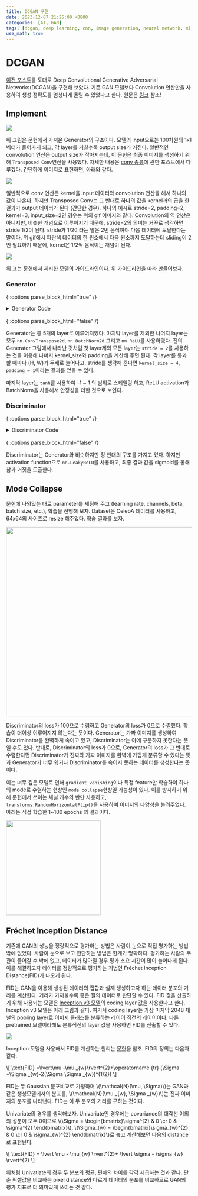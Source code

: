 ```yaml
---
title: DCGAN 구현
date: 2023-12-07 21:25:00 +0800
categories: [AI, GAN]
tags: [dcgan, deep learning, cnn, image generation, neural network, ml, ai, gan, image synthesis, computer vision, dnn, image processing, python, pytorch]
use_math: true
---
```

# DCGAN
[이전 포스트](../DCGAN)를 토대로 Deep Convolutional Generative Adversarial Networks(DCGAN)을 구현해 보았다. 기존 GAN 모델보다 Convolution 연산만을 사용하여 생성 정확도를 엄청나게 올릴 수 있었다고 한다. 원문은 [링크](https://arxiv.org/abs/1511.06434) 참조!

## Implement

<img src="{{page.img_pth}}dcgan_generator.png">

위 그림은 문헌에서 가져온 Generator의 구조이다. 모델의 input으로는 100차원의 1x1 벡터가 들어가게 되고, 각 layer를 거칠수록 output size가 커진다. 일반적인 convolution 연산은 output size가 작아지는데, 이 문헌은 최종 이미지를 생성하기 위해 `Transposed Conv`연산을 사용했다. 자세한 내용은 [conv 종류](../conv-types)에 관한 포스트에서 다루겠다. 간단하게 이미지로 표현하면, 아래와 같다.

<img src="{{page.img_pth}}transposed_conv.gif">

일반적으로 conv 연산은 kernel을 input 데이터와 convolution 연산을 해서 하나의 값이 나온다. 하지만 Transposed Conv는 그 반대로 하나의 값을 kernel과의 곱을 한 결과가 output 데이터가 된다 (간단한 경우). 하나의 예시로 stride=2, padding=2, kernel=3, input_size=2인 경우는 위의 gif 이미지와 같다. Convolution의 역 연산은 아니지만, 비슷한 개념으로 이루어지기 때문에, stride=2의 의미는 거꾸로 생각하면 stride 1/2이 된다. stride가 1/2이라는 말은 2번 움직여야 다음 데이터에 도달한다는 말이다. 위 gif에서 파란색 데이터의 한 원소에서 다음 원소까지 도달하는데 sliding이 2번 필요하기 때문에, kernel은 1/2씩 움직이는 개념이 된다.

<img src="{{page.img_pth}}dcgan_implement.png">

위 표는 문헌에서 제시한 모델의 가이드라인이다. 위 가이드라인을 따라 만들어보자.

### Generator
{::options parse_block_html="true" /}
<details><summary markdown="span">Generator Code</summary>

```python
class Generator(nn.Module):
    def __init__(self, nc, nz, ngf):
        """
        Args:
            nc = number of channels of output
            nz = generator input dim
            ngf = feature map channel size
        """
        super().__init__()
        #B, C, H, W
        #input dim size torch.Size([None, 100, 1, 1])
        self.layer1 = nn.Sequential(
            nn.ConvTranspose2d(nz, ngf*8, kernel_size=4, stride=1, padding=0, bias=False),
            nn.BatchNorm2d(ngf*8),
            nn.ReLU()
        )
        self.layer2 = nn.Sequential(
            nn.ConvTranspose2d(ngf*8, ngf*4, kernel_size=4, stride=2, padding=1, bias=False),
            nn.BatchNorm2d(ngf*4),
            nn.ReLU()
        )
        self.layer3 = nn.Sequential(
            nn.ConvTranspose2d(ngf*4, ngf*2, kernel_size=4, stride=2, padding=1, bias=False),
            nn.BatchNorm2d(ngf*2),
            nn.ReLU()
        )
        self.layer4 = nn.Sequential(
            nn.ConvTranspose2d(ngf*2, ngf, kernel_size=4, stride=2, padding=1, bias=False),
            nn.BatchNorm2d(ngf),
            nn.ReLU()
        )
        self.last = nn.Sequential(
            nn.ConvTranspose2d(ngf, nc, kernel_size=4, stride=2, padding=1, bias=False),
            nn.Tanh()
        )

    def forward(self, x):
        out = self.layer1(x)
        out = self.layer2(out)
        out = self.layer3(out)
        out = self.layer4(out)
        out = self.last(out)
        return out
```
</details>
<br/>
{::options parse_block_html="false" /}

Generator는 총 5개의 layer로 이루어져있다. 마지막 layer를 제외한 나머지 layer는 모두 `nn.ConvTranspose2d`, `nn.BatchNorm2d` 그리고 `nn.ReLU`를 사용하였다. 전의 Generator 그림에서 나타난 것처럼 첫 layer제외 모든 layer는 `stride = 2`를 사용하는 것을 이용해 나머지 kernel_size와 padding을 계산해 주면 된다. 각 layer를 통과 할 때마다 (H, W)가 두배로 늘어나고, stride를 생각해 준다면 `kernel_size = 4`, `padding = 1`이라는 결과를 얻을 수 있다.

마지막 layer는 `tanh`를 사용하여 -1 ~ 1 의 범위로 스케일링 하고, ReLU activation과 BatchNorm을 사용해서 안정성을 더한 것으로 보인다.

### Discriminator
{::options parse_block_html="true" /}
<details><summary markdown="span">Discriminator Code</summary>

```python
class Discriminator(nn.Module):
    def __init__(self, nc, ndf):
        super(Discriminator, self).__init__()

        #input: B*nc*64*64
        self.layer1 = nn.Sequential(
            nn.Conv2d(nc, ndf, kernel_size=4, stride=2, padding=1, bias=False),
            nn.LeakyReLU(0.2)
        )
        self.layer2 = nn.Sequential(
            nn.Conv2d(ndf, ndf*2, kernel_size=4, stride=2, padding=1, bias=False),
            nn.BatchNorm2d(ndf*2),
            nn.LeakyReLU(0.2)
        )
        self.layer3 = nn.Sequential(
            nn.Conv2d(ndf*2, ndf*4, kernel_size=4, stride=2, padding=1, bias=False),
            nn.BatchNorm2d(ndf*4),
            nn.LeakyReLU(0.2)
        )
        self.layer4 = nn.Sequential(
            nn.Conv2d(ndf*4, ndf*8, kernel_size=4, stride=2, padding=1, bias=False),
            nn.BatchNorm2d(ndf*8),
            nn.LeakyReLU(0.2)
        )
        self.last = nn.Sequential(
            nn.Conv2d(ndf*8, 1, kernel_size=4, stride=1, padding=0, bias=False),
            nn.Sigmoid()
        )
    
    def forward(self, x):
        out = self.layer1(x)
        out = self.layer2(out)
        out = self.layer3(out)
        out = self.layer4(out)
        out = self.last(out)
        return out
```
</details>
<br/>
{::options parse_block_html="false" /}

Discriminator는 Generator와 비슷하지만 정 반대의 구조를 가지고 있다. 하지만 activation function으로 `nn.LeakyReLU`를 사용하고, 최종 결과 값을 sigmoid를 통해 참과 거짓을 도출한다.

## Mode Collapse
문헌에 나와있는 대로 parameter를 세팅해 주고 (learning rate, channels, beta, batch size, etc.), 학습을 진행해 보자. Dataset은 CelebA 데이터를 사용하고, 64x64의 사이즈로 resize 해주었다. 학습 결과를 보자.

<img src="{{page.img_pth}}model_collapse.jpg" width="512">

Discriminator의 loss가 100으로 수렴하고 Generator의 loss가 0으로 수렴했다. 학습이 더이상 이루어지지 않는다는 뜻이다. Generator는 가짜 이미지를 생성하여 Discriminator를 완벽하게 속이고 있고, Discriminator는 아예 구분하지 못한다는 뜻일 수도 있다. 반대로, Discriminator의 loss가 0으로, Generator의 loss가 그 반대로 수렴한다면 Discriminator가 진짜와 가짜 이미지를 완벽에 가깝게 분류할 수 있다는 뜻과 Generator가 너무 쉽거나 Discriminator를 속이지 못하는 데이터를 생성한다는 뜻이다.

이는 너무 깊은 모델로 인해 `gradient vanishing`이나 특정 feature만 학습하여 하나의 mode로 수렴하는 현상인 `mode collapse`현상일 가능성이 있다. 이를 방지하기 위해 문헌에서 쓰이는 채널 개수의 반만 사용하고, `transforms.RandomHorizontalFlip()`을 사용하여 이미지의 다양성을 늘려주었다. 아래는 직접 학습한 1~100 epochs 의 결과이다.

<img src="{{page.img_pth}}dcgan_to_100epochs.gif" width="256">

## Fréchet Inception Distance
기존에 GAN의 성능을 정량적으로 평가하는 방법은 사람이 눈으로 직접 평가하는 방법밖에 없었다. 사람이 눈으로 보고 판단하는 방법은 한계가 명확하다. 평가하는 사람의 주관이 들어갈 수 밖에 없고, 데이터가 많아질 경우 평가 소요 시간이 많이 늘어나게 된다. 이를 해결하고자 데이터를 정량적으로 평가하는 기법인 Fréchet Inception Distance(FID)가 나오게 된다.

FID는 GAN을 이용해 생성된 데이터의 집합과 실제 생성하고자 하는 데이터 분포의 거리를 계산한다. 거리가 가까울수록 좋은 질의 데이터로 판단할 수 있다. FID 값을 산출하기 위해 사용되는 모델은 [Inception v3 모델](https://arxiv.org/pdf/1512.00567v3.pdf)의 coding layer 값을 사용한다고 한다. Inception v3 모델은 아래 그림과 같다. 여기서 coding layer는 가장 마지막 2048 채널의 pooling layer로 이미지 클래스를 분류하는 레이어 직전의 레이어이다. 다른 pretrained 모델이라해도 분류직전의 layer 값을 사용하면 FID를 산출할 수 있다.

<img src="{{page.img_pth}}inception_v3.png">

Inception 모델을 사용해서 FID를 계산하는 원리는 [문헌](https://arxiv.org/pdf/1706.08500.pdf)을 참조. FID의 정의는 다음과 같다.

\\[
\text{FID} =\lvert\mu -\mu _{w}\rvert^{2}+\operatorname {tr} (\Sigma +\Sigma _{w}-2(\Sigma \Sigma _{w})^{1/2})
\\]

FID는 두 Gaussian 분포비교로 가정하며 \\(\mathcal{N}(\mu, \Sigma)\\)는 GAN과 같은 생성모델에서의 분포를, \\(\mathcal{N}(\mu _{w}, \Sigma _{w})\\)는 진짜 이미지의 분포를 나타낸다. FID는 이 두 분포의 거리를 구하는 것이다. 

Univariate의 경우를 생각해보자. Univariate인 경우에는 covariance의 대각선 이외의 성분이 모두 0이므로 \\(\Sigma = \begin{bmatrix}\sigma^{2} & 0 \cr 0 & \sigma^{2} \end{bmatrix}\\), \\(\Sigma_{w} = \begin{bmatrix}\sigma_{w}^{2} & 0 \cr 0 & \sigma_{w}^{2} \end{bmatrix}\\)로 놓고 계산해보면 다음의 distance로 표현된다.

\\[
\text{FID} = \lvert \mu - \mu_{w} \rvert^{2}+ \lvert \sigma - \sigma_{w} \rvert^{2}
\\]

위처럼 Univatiate의 경우 두 분포의 평균, 편차의 차이를 각각 제곱하는 것과 같다. 단순 픽셀값을 비교하는 pixel distance와 다르게 데이터의 분포를 비교하므로 GAN의 평가 지표로 더 의미있게 쓰이는 것 같다.